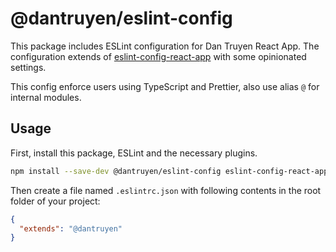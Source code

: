 # @dantruyen/eslint-config

This package includes ESLint configuration for Dan Truyen React App. The configuration extends of [eslint-config-react-app](https://github.com/facebook/create-react-app/tree/master/packages/eslint-config-react-app) with some opinionated settings.

This config enforce users using TypeScript and Prettier, also use alias `@` for internal modules.

## Usage
First, install this package, ESLint and the necessary plugins.

```sh
npm install --save-dev @dantruyen/eslint-config eslint-config-react-app @typescript-eslint/eslint-plugin@3.x @typescript-eslint/parser@3.x babel-eslint@10.x eslint eslint-plugin-flowtype@4.x eslint-plugin-import@2.x eslint-plugin-jsx-a11y@6.x eslint-plugin-react@7.x eslint-plugin-react-hooks@4.x eslint-config-prettier@6.x eslint-plugin-prettier@3.x
```

Then create a file named `.eslintrc.json` with following contents in the root folder of your project:

```json
{
  "extends": "@dantruyen"
}
```